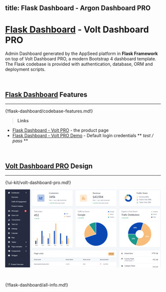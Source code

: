 title: Flask Dashboard - Argon Dashboard PRO
---

# [Flask Dashboard](http://appseed.us/admin-dashboards/flask) - Volt Dashboard PRO

Admin Dashboard generated by the AppSeed platform in **Flask Framework** on top of Volt Dashboard PRO, a modern Bootstrap 4 dashboard template. The Flask codebase is provided with authentication, database, ORM and deployment scripts. 

<br />

## [Flask Dashboard](http://appseed.us/admin-dashboards/flask) Features
---

{!flask-dashboard/codebase-features.md!}

> **Links**

- [Flask Dashboard - Volt PRO](https://appseed.us/admin-dashboards/flask-dashboard-volt-pro) - the product page
- [Flask Dashboard - Volt PRO Demo](https://flask-dashboard-volt-pro.appseed.us/) - Default login credentials ** *test / pass* **

<br />

## [Volt Dashboard PRO](/bootstrap-template/volt-dashboard-pro/) Design
---

{!ui-kit/volt-dashboard-pro.md!}

![Flask Dashboard - Volt Dashboard PRO, admin dashboard starter coded in Flask by AppSeed.](https://raw.githubusercontent.com/app-generator/flask-dashboard-volt-pro/main/media/flask-dashboard-volt-pro-screen.png) 

<br />

{!flask-dashboard/all-info.md!}
